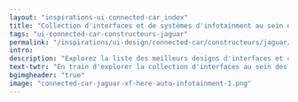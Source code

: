 ```yaml
---
layout: "inspirations-ui-connected-car_index"
title: "Collection d'interfaces et de systèmes d'infotainment au sein des voitures connectées Jaguar"
tags: "ui-connected-car-constructeurs-jaguar"
permalink: "/inspirations/ui-design/connected-car/constructeurs/jaguar/"
intro:
description: "Explorez la liste des meilleurs designs d'interfaces et concepts de tableaux de bord automobiles de Jaguar"
text-twtr: "En train d'explorer la collection d'interfaces au sein des voitures connectées Jaguar du @MagDuWebdesign"
bgimgheader: "true"
image: "connected-car-jaguar-xf-here-auto-infotainment-1.png"
---
```

